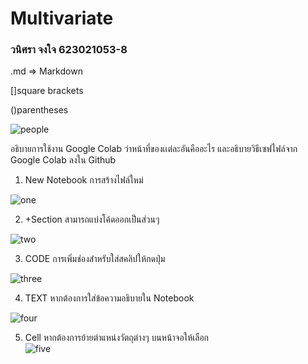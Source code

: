 # Multivariate

### วนิศรา จงใจ 623021053-8

.md => Markdown 

[]square brackets

()parentheses

![people](Me)


อธิบายการใช้งาน Google Colab ว่าหน้าที่ของเเต่ละอันคืออะไร และอธิบายวิธีเซฟไฟล์จาก Google Colab ลงใน Github

1. New Notebook การสร้างไฟล์ใหม่ 

![one](Me)

2. +Section สามารถแบ่งโค้ดออกเป็นส่วนๆ

![two](Me)

3. CODE การเพิ่มช่องสำหรับใส่สคลิปให้กดปุ่ม

![three](Me)

4. TEXT หากต้องการใส่ข้อความอธิบายใน Notebook  

![four](Me)

5. Cell หากต้องการย้ายตำแหน่งวัตถุต่างๆ บนหน้าจอให้เลือก  
![five](Me)
